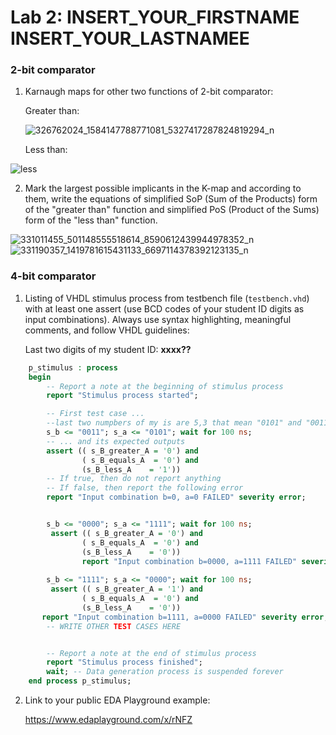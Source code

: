 # Lab 2: INSERT_YOUR_FIRSTNAME INSERT_YOUR_LASTNAMEE

### 2-bit comparator

1. Karnaugh maps for other two functions of 2-bit comparator:

   Greater than:

   ![326762024_1584147788771081_5327417287824819294_n](https://user-images.githubusercontent.com/124879406/219625787-9d7288da-e441-4784-b051-1882dddc7316.png)

   Less than:

  ![less](https://user-images.githubusercontent.com/124879406/219625128-f99c8de0-f874-46da-8d1b-8a6e2febb9af.png)



2. Mark the largest possible implicants in the K-map and according to them, write the equations of simplified SoP (Sum of the Products) form of the "greater than" function and simplified PoS (Product of the Sums) form of the "less than" function.

  ![331011455_501148555518614_8590612439944978352_n](https://user-images.githubusercontent.com/124879406/219633800-015ba6f9-9efc-454a-9fe5-93262da7c587.jpg)
![331190357_1419781615431133_6697114378392123135_n](https://user-images.githubusercontent.com/124879406/219634010-4c56c382-1659-4a50-b902-766b4d6b835d.jpg)

### 4-bit comparator

1. Listing of VHDL stimulus process from testbench file (`testbench.vhd`) with at least one assert (use BCD codes of your student ID digits as input combinations). Always use syntax highlighting, meaningful comments, and follow VHDL guidelines:

   Last two digits of my student ID: **xxxx??**

```vhdl
    p_stimulus : process
    begin
        -- Report a note at the beginning of stimulus process
        report "Stimulus process started";

        -- First test case ...
        --last two numpbers of my is are 5,3 that mean "0101" and "0011"
        s_b <= "0011"; s_a <= "0101"; wait for 100 ns;
        -- ... and its expected outputs
        assert (( s_B_greater_A = '0') and
                ( s_B_equals_A  = '0') and
                (s_B_less_A    = '1'))
        -- If true, then do not report anything
        -- If false, then report the following error
        report "Input combination b=0, a=0 FAILED" severity error;


        s_b <= "0000"; s_a <= "1111"; wait for 100 ns;
         assert (( s_B_greater_A = '0') and
                ( s_B_equals_A  = '0') and
                (s_B_less_A    = '0'))
                report "Input combination b=0000, a=1111 FAILED" severity error;
        
        s_b <= "1111"; s_a <= "0000"; wait for 100 ns;
         assert (( s_B_greater_A = '1') and
                ( s_B_equals_A  = '0') and
                (s_B_less_A    = '0'))
       report "Input combination b=1111, a=0000 FAILED" severity error;
        -- WRITE OTHER TEST CASES HERE


        -- Report a note at the end of stimulus process
        report "Stimulus process finished";
        wait; -- Data generation process is suspended forever
    end process p_stimulus;
```

2. Link to your public EDA Playground example:

   https://www.edaplayground.com/x/rNFZ
